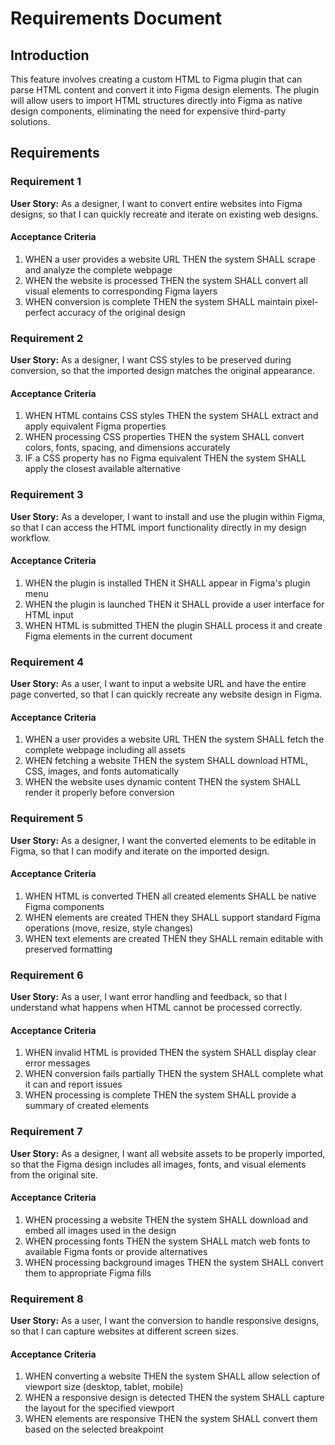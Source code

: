 # Requirements Document

## Introduction

This feature involves creating a custom HTML to Figma plugin that can parse HTML content and convert it into Figma design elements. The plugin will allow users to import HTML structures directly into Figma as native design components, eliminating the need for expensive third-party solutions.

## Requirements

### Requirement 1

**User Story:** As a designer, I want to convert entire websites into Figma designs, so that I can quickly recreate and iterate on existing web designs.

#### Acceptance Criteria

1. WHEN a user provides a website URL THEN the system SHALL scrape and analyze the complete webpage
2. WHEN the website is processed THEN the system SHALL convert all visual elements to corresponding Figma layers
3. WHEN conversion is complete THEN the system SHALL maintain pixel-perfect accuracy of the original design

### Requirement 2

**User Story:** As a designer, I want CSS styles to be preserved during conversion, so that the imported design matches the original appearance.

#### Acceptance Criteria

1. WHEN HTML contains CSS styles THEN the system SHALL extract and apply equivalent Figma properties
2. WHEN processing CSS properties THEN the system SHALL convert colors, fonts, spacing, and dimensions accurately
3. IF a CSS property has no Figma equivalent THEN the system SHALL apply the closest available alternative

### Requirement 3

**User Story:** As a developer, I want to install and use the plugin within Figma, so that I can access the HTML import functionality directly in my design workflow.

#### Acceptance Criteria

1. WHEN the plugin is installed THEN it SHALL appear in Figma's plugin menu
2. WHEN the plugin is launched THEN it SHALL provide a user interface for HTML input
3. WHEN HTML is submitted THEN the plugin SHALL process it and create Figma elements in the current document

### Requirement 4

**User Story:** As a user, I want to input a website URL and have the entire page converted, so that I can quickly recreate any website design in Figma.

#### Acceptance Criteria

1. WHEN a user provides a website URL THEN the system SHALL fetch the complete webpage including all assets
2. WHEN fetching a website THEN the system SHALL download HTML, CSS, images, and fonts automatically
3. WHEN the website uses dynamic content THEN the system SHALL render it properly before conversion

### Requirement 5

**User Story:** As a designer, I want the converted elements to be editable in Figma, so that I can modify and iterate on the imported design.

#### Acceptance Criteria

1. WHEN HTML is converted THEN all created elements SHALL be native Figma components
2. WHEN elements are created THEN they SHALL support standard Figma operations (move, resize, style changes)
3. WHEN text elements are created THEN they SHALL remain editable with preserved formatting

### Requirement 6

**User Story:** As a user, I want error handling and feedback, so that I understand what happens when HTML cannot be processed correctly.

#### Acceptance Criteria

1. WHEN invalid HTML is provided THEN the system SHALL display clear error messages
2. WHEN conversion fails partially THEN the system SHALL complete what it can and report issues
3. WHEN processing is complete THEN the system SHALL provide a summary of created elements

### Requirement 7

**User Story:** As a designer, I want all website assets to be properly imported, so that the Figma design includes all images, fonts, and visual elements from the original site.

#### Acceptance Criteria

1. WHEN processing a website THEN the system SHALL download and embed all images used in the design
2. WHEN processing fonts THEN the system SHALL match web fonts to available Figma fonts or provide alternatives
3. WHEN processing background images THEN the system SHALL convert them to appropriate Figma fills

### Requirement 8

**User Story:** As a user, I want the conversion to handle responsive designs, so that I can capture websites at different screen sizes.

#### Acceptance Criteria

1. WHEN converting a website THEN the system SHALL allow selection of viewport size (desktop, tablet, mobile)
2. WHEN a responsive design is detected THEN the system SHALL capture the layout for the specified viewport
3. WHEN elements are responsive THEN the system SHALL convert them based on the selected breakpoint
